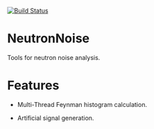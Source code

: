 
[![Build Status](https://travis-ci.org/IRSN/NeutronNoise.svg?branch=master)](https://travis-ci.org/IRSN/NeutronNoise)

# NeutronNoise

Tools for neutron noise analysis.


# Features

- Multi-Thread Feynman histogram calculation.

- Artificial signal generation.

